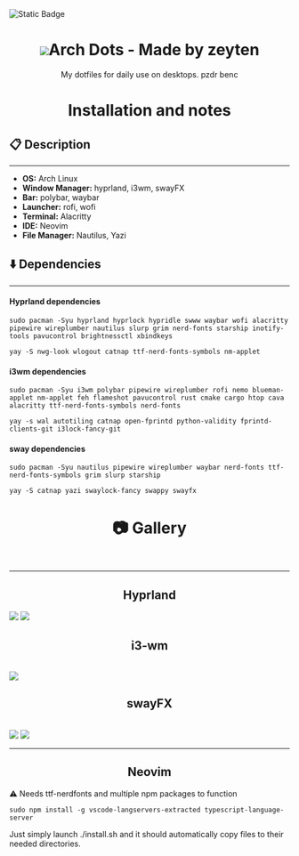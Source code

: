 <img alt="Static Badge" src="https://img.shields.io/badge/Dotfiles-black?logo=archlinux&logoSize=auto">

<h1 align="center"><img src="https://github.com/user-attachments/assets/65766207-72ff-4373-9d14-0403dec7e37c">Arch Dots - Made by zeyten</h1>
<p align="center">My dotfiles for daily use on desktops. pzdr benc</p>


<h1 align="center">Installation and notes</h1>
<h2> 📋 Description </h2>
<hr>
<ul>
    <li><b>OS:</b> Arch Linux</li>
    <li><b>Window Manager:</b> hyprland, i3wm, swayFX</li>
    <li><b>Bar:</b> polybar, waybar</li>
    <li><b>Launcher:</b> rofi, wofi</li>
    <li><b>Terminal:</b> Alacritty</li>
    <li><b>IDE:</b> Neovim</li>
    <li><b>File Manager:</b> Nautilus, Yazi</li>
</ul>

<h2> ⬇️ Dependencies </h2>
<hr>
<h4> Hyprland dependencies</h4>

```
sudo pacman -Syu hyprland hyprlock hypridle swww waybar wofi alacritty pipewire wireplumber nautilus slurp grim nerd-fonts starship inotify-tools pavucontrol brightnessctl xbindkeys
```

```
yay -S nwg-look wlogout catnap ttf-nerd-fonts-symbols nm-applet
```

<h4>i3wm dependencies</h4>

```
sudo pacman -Syu i3wm polybar pipewire wireplumber rofi nemo blueman-applet nm-applet feh flameshot pavucontrol rust cmake cargo htop cava alacritty ttf-nerd-fonts-symbols nerd-fonts
```

```
yay -s wal autotiling catnap open-fprintd python-validity fprintd-clients-git i3lock-fancy-git
```
<h4> sway dependencies </h4>

```
sudo pacman -Syu nautilus pipewire wireplumber waybar nerd-fonts ttf-nerd-fonts-symbols grim slurp starship
```
```
yay -S catnap yazi swaylock-fancy swappy swayfx
```
<h1 align="center"> 📷 Gallery </h1><br>
<hr>

<h2 align="center">Hyprland </h2>
<img src ="https://github.com/user-attachments/assets/a7c852f2-9d75-4d6c-ae2a-0d55a43b6e9b"></img>
<img src ="https://github.com/user-attachments/assets/94e7eb19-1590-4f15-87dc-46fd966e62a5"</img>



<h2 align="center">i3-wm</h2> <br>
<img src="https://github.com/user-attachments/assets/987df2de-6f1b-46bd-92c3-1ff018e7f53e"></img>

<h2 align="center">swayFX</h2> <br>
<img src="https://github.com/user-attachments/assets/d9726ca1-8a8e-48b2-bea4-2b9e21a75895"</img>
<img src="https://github.com/user-attachments/assets/fc05be00-8a4e-4b3f-a7d9-6f6fd7b8a558"></img>
<hr>

<h2 align="center"> Neovim </h2>
⚠️ Needs ttf-nerdfonts and multiple npm packages to function

```
sudo npm install -g vscode-langservers-extracted typescript-language-server
```
Just simply launch ./install.sh and it should automatically copy files to their needed directories.

